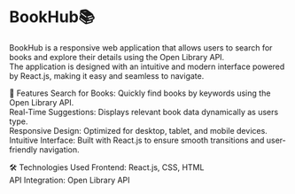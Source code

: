  
# BookHub📚

BookHub is a responsive web application that allows users to search for books and explore their details using the Open Library API.\
The application is designed with an intuitive and modern interface powered by React.js, making it easy and seamless to navigate.

🚀 Features
Search for Books: Quickly find books by keywords using the Open Library API.\
Real-Time Suggestions: Displays relevant book data dynamically as users type.\
Responsive Design: Optimized for desktop, tablet, and mobile devices.\
Intuitive Interface: Built with React.js to ensure smooth transitions and user-friendly navigation.

🛠️ Technologies Used
Frontend: React.js, CSS, HTML\
API Integration: Open Library API
